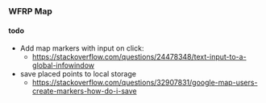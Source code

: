 ### WFRP Map

#### todo
- Add map markers with input on click:
	- https://stackoverflow.com/questions/24478348/text-input-to-a-global-infowindow
- save placed points to local storage
	- https://stackoverflow.com/questions/32907831/google-map-users-create-markers-how-do-i-save
